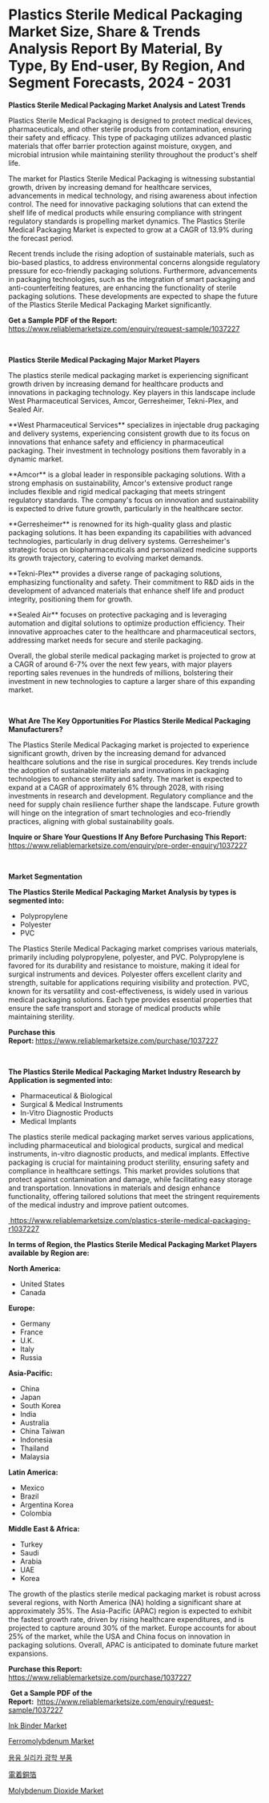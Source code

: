 <p><h1>Plastics Sterile Medical Packaging Market Size, Share & Trends Analysis Report By Material, By Type, By End-user, By Region, And Segment Forecasts, 2024 - 2031</h1></p><p><strong>Plastics Sterile Medical Packaging Market Analysis and Latest Trends</strong></p>
<p><p>Plastics Sterile Medical Packaging is designed to protect medical devices, pharmaceuticals, and other sterile products from contamination, ensuring their safety and efficacy. This type of packaging utilizes advanced plastic materials that offer barrier protection against moisture, oxygen, and microbial intrusion while maintaining sterility throughout the product's shelf life. </p><p>The market for Plastics Sterile Medical Packaging is witnessing substantial growth, driven by increasing demand for healthcare services, advancements in medical technology, and rising awareness about infection control. The need for innovative packaging solutions that can extend the shelf life of medical products while ensuring compliance with stringent regulatory standards is propelling market dynamics. The Plastics Sterile Medical Packaging Market is expected to grow at a CAGR of 13.9% during the forecast period. </p><p>Recent trends include the rising adoption of sustainable materials, such as bio-based plastics, to address environmental concerns alongside regulatory pressure for eco-friendly packaging solutions. Furthermore, advancements in packaging technologies, such as the integration of smart packaging and anti-counterfeiting features, are enhancing the functionality of sterile packaging solutions. These developments are expected to shape the future of the Plastics Sterile Medical Packaging Market significantly.</p></p>
<p><strong>Get a Sample PDF of the Report:&nbsp;</strong> <a href="https://www.reliablemarketsize.com/enquiry/request-sample/1037227">https://www.reliablemarketsize.com/enquiry/request-sample/1037227</a></p>
<p>&nbsp;</p>
<p><strong>Plastics Sterile Medical Packaging Major Market Players</strong></p>
<p><p>The plastics sterile medical packaging market is experiencing significant growth driven by increasing demand for healthcare products and innovations in packaging technology. Key players in this landscape include West Pharmaceutical Services, Amcor, Gerresheimer, Tekni-Plex, and Sealed Air.</p><p>**West Pharmaceutical Services** specializes in injectable drug packaging and delivery systems, experiencing consistent growth due to its focus on innovations that enhance safety and efficiency in pharmaceutical packaging. Their investment in technology positions them favorably in a dynamic market.</p><p>**Amcor** is a global leader in responsible packaging solutions. With a strong emphasis on sustainability, Amcor's extensive product range includes flexible and rigid medical packaging that meets stringent regulatory standards. The company's focus on innovation and sustainability is expected to drive future growth, particularly in the healthcare sector.</p><p>**Gerresheimer** is renowned for its high-quality glass and plastic packaging solutions. It has been expanding its capabilities with advanced technologies, particularly in drug delivery systems. Gerresheimer's strategic focus on biopharmaceuticals and personalized medicine supports its growth trajectory, catering to evolving market demands.</p><p>**Tekni-Plex** provides a diverse range of packaging solutions, emphasizing functionality and safety. Their commitment to R&D aids in the development of advanced materials that enhance shelf life and product integrity, positioning them for growth.</p><p>**Sealed Air** focuses on protective packaging and is leveraging automation and digital solutions to optimize production efficiency. Their innovative approaches cater to the healthcare and pharmaceutical sectors, addressing market needs for secure and sterile packaging.</p><p>Overall, the global sterile medical packaging market is projected to grow at a CAGR of around 6-7% over the next few years, with major players reporting sales revenues in the hundreds of millions, bolstering their investment in new technologies to capture a larger share of this expanding market.</p></p>
<p>&nbsp;</p>
<p><strong>What Are The Key Opportunities For Plastics Sterile Medical Packaging Manufacturers?</strong></p>
<p><p>The Plastics Sterile Medical Packaging market is projected to experience significant growth, driven by the increasing demand for advanced healthcare solutions and the rise in surgical procedures. Key trends include the adoption of sustainable materials and innovations in packaging technologies to enhance sterility and safety. The market is expected to expand at a CAGR of approximately 6% through 2028, with rising investments in research and development. Regulatory compliance and the need for supply chain resilience further shape the landscape. Future growth will hinge on the integration of smart technologies and eco-friendly practices, aligning with global sustainability goals.</p></p>
<p><strong>Inquire or Share Your Questions If Any Before Purchasing This Report:</strong> <a href="https://www.reliablemarketsize.com/enquiry/pre-order-enquiry/1037227">https://www.reliablemarketsize.com/enquiry/pre-order-enquiry/1037227</a></p>
<p>&nbsp;</p>
<p><strong>Market Segmentation</strong></p>
<p><strong>The Plastics Sterile Medical Packaging Market Analysis by types is segmented into:</strong></p>
<p><ul><li>Polypropylene</li><li>Polyester</li><li>PVC</li></ul></p>
<p><p>The Plastics Sterile Medical Packaging market comprises various materials, primarily including polypropylene, polyester, and PVC. Polypropylene is favored for its durability and resistance to moisture, making it ideal for surgical instruments and devices. Polyester offers excellent clarity and strength, suitable for applications requiring visibility and protection. PVC, known for its versatility and cost-effectiveness, is widely used in various medical packaging solutions. Each type provides essential properties that ensure the safe transport and storage of medical products while maintaining sterility.</p></p>
<p><strong>Purchase this Report:&nbsp;</strong><a href="https://www.reliablemarketsize.com/purchase/1037227">https://www.reliablemarketsize.com/purchase/1037227</a></p>
<p>&nbsp;</p>
<p><strong>The Plastics Sterile Medical Packaging Market Industry Research by Application is segmented into:</strong></p>
<p><ul><li>Pharmaceutical & Biological</li><li>Surgical & Medical Instruments</li><li>In-Vitro Diagnostic Products</li><li>Medical Implants</li></ul></p>
<p><p>The plastics sterile medical packaging market serves various applications, including pharmaceutical and biological products, surgical and medical instruments, in-vitro diagnostic products, and medical implants. Effective packaging is crucial for maintaining product sterility, ensuring safety and compliance in healthcare settings. This market provides solutions that protect against contamination and damage, while facilitating easy storage and transportation. Innovations in materials and design enhance functionality, offering tailored solutions that meet the stringent requirements of the medical industry and improve patient outcomes.</p></p>
<p><a href="https://www.reliablemarketsize.com/plastics-sterile-medical-packaging-r1037227">&nbsp;https://www.reliablemarketsize.com/plastics-sterile-medical-packaging-r1037227</a></p>
<p><strong>In terms of Region, the Plastics Sterile Medical Packaging Market Players available by Region are:</strong></p>
<p>
    <p> <strong> North America: </strong>
        <ul>
            <li>United States</li>
            <li>Canada</li>
        </ul>
        </p> 
    <p> <strong> Europe: </strong>
        <ul>
            <li>Germany</li>
            <li>France</li>
            <li>U.K.</li>
            <li>Italy</li>
            <li>Russia</li>
        </ul>
        </p> 
    <p> <strong> Asia-Pacific: </strong>
        <ul>
            <li>China</li>
            <li>Japan</li>
            <li>South Korea</li>
            <li>India</li>
            <li>Australia</li>
            <li>China Taiwan</li>
            <li>Indonesia</li>
            <li>Thailand</li>
            <li>Malaysia</li>
        </ul>
        </p> 
    <p> <strong> Latin America: </strong>
        <ul>
            <li>Mexico</li>
            <li>Brazil</li>
            <li>Argentina Korea</li>
            <li>Colombia</li>
        </ul>
        </p> 
    <p> <strong> Middle East & Africa: </strong>
        <ul>
            <li>Turkey</li>
            <li>Saudi</li>
            <li>Arabia</li>
            <li>UAE</li>
            <li>Korea</li>
        </ul>
    </p>
    </p>
<p><p>The growth of the plastics sterile medical packaging market is robust across several regions, with North America (NA) holding a significant share at approximately 35%. The Asia-Pacific (APAC) region is expected to exhibit the fastest growth rate, driven by rising healthcare expenditures, and is projected to capture around 30% of the market. Europe accounts for about 25% of the market, while the USA and China focus on innovation in packaging solutions. Overall, APAC is anticipated to dominate future market expansions.</p></p>
<p><strong>Purchase this Report: </strong><a href="https://www.reliablemarketsize.com/purchase/1037227">https://www.reliablemarketsize.com/purchase/1037227</a></p>
<p>&nbsp;<strong>Get a Sample PDF of the Report:&nbsp;&nbsp;</strong><a href="https://www.reliablemarketsize.com/enquiry/request-sample/1037227">https://www.reliablemarketsize.com/enquiry/request-sample/1037227</a></p>
<p><strong></strong></p>
<p><p><a href="https://issuu.com/reportprime-2/docs/ink-binder-market-size-2030.pptx_3d9ae16e5ec702">Ink Binder Market</a></p><p><a href="https://www.linkedin.com/pulse/ferromolybdenum-market-size-growth-trends-statistics-forecasts-qsgnc?trackingId=W%2BXSOTLJTUG%2FB9dNbphPwA%3D%3D">Ferromolybdenum Market</a></p><p><a href="https://medium.com/@joehodytkiewicz980/%EC%84%B8%EA%B3%84-fused-silica-optical-components-market-%EC%9D%80-2024%EC%97%90%EC%84%9C-2031%EB%A1%9C-%EC%97%B0%ED%8F%89%EA%B7%A0-%EC%A6%9D%EA%B0%80%EC%9C%A8%EC%9D%84-%EB%B3%B4%EC%9D%BC-%EA%B2%83%EC%9C%BC%EB%A1%9C-%EC%98%88%EC%83%81%EB%90%A9%EB%8B%88%EB%8B%A4-9c581d845baa">용융 실리카 광학 부품</a></p><p><a href="https://medium.com/@sandymann91/%E9%9B%BB%E8%A7%A3%E3%82%81%E3%81%A3%E3%81%8D%E9%8A%85%E7%AE%94%E5%B8%82%E5%A0%B4%E3%81%AE%E3%82%B0%E3%83%AD%E3%83%BC%E3%83%90%E3%83%AB%E3%81%AA%E8%A6%96%E7%82%B9-%E3%83%88%E3%83%AC%E3%83%B3%E3%83%89%E3%81%A8%E4%BA%88%E6%B8%AC-2024-2031-13f1a81ce9ae">電着銅箔</a></p><p><a href="https://www.linkedin.com/pulse/molybdenum-dioxide-market-trends-detailed-study-its-segmentation-s0glc?trackingId=WwXMlYPsQSqFQlrQ9%2ButMg%3D%3D">Molybdenum Dioxide Market</a></p></p>
